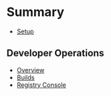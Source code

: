 # Summary

* [Setup](developer_operations/setup.md)

Developer Operations
---

* [Overview](developer_operations/readme.md)
* [Builds](developer_operations/01_builds.md)
* [Registry Console](developer_operations/02_registry_console.md)
